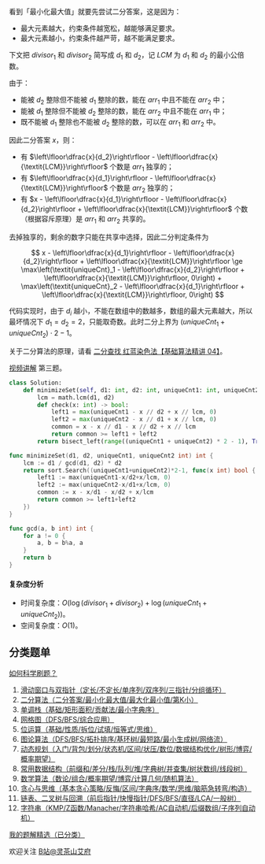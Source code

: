 看到「最小化最大值」就要先尝试二分答案，这是因为：

- 最大元素越大，约束条件越宽松，越能够满足要求。
- 最大元素越小，约束条件越严苛，越不能满足要求。

下文把 $\textit{divisor}_1$ 和 $\textit{divisor}_2$ 简写成 $d_1$ 和 $d_2$，记 $\textit{LCM}$ 为 $d_1$ 和 $d_2$ 的最小公倍数。

由于：

- 能被 $d_2$ 整除但不能被 $d_1$ 整除的数，能在 $\textit{arr}_1$ 中且不能在 $\textit{arr}_2$ 中；
- 能被 $d_1$ 整除但不能被 $d_2$ 整除的数，能在 $\textit{arr}_2$ 中且不能在 $\textit{arr}_1$ 中；
- 既不能被 $d_1$ 整除也不能被 $d_2$ 整除的数，可以在 $\textit{arr}_1$ 和 $\textit{arr}_2$ 中。

因此二分答案 $x$，则：

- 有 $\left\lfloor\dfrac{x}{d_2}\right\rfloor - \left\lfloor\dfrac{x}{\textit{LCM}}\right\rfloor$ 个数是 $\textit{arr}_1$ 独享的；
- 有 $\left\lfloor\dfrac{x}{d_1}\right\rfloor - \left\lfloor\dfrac{x}{\textit{LCM}}\right\rfloor$ 个数是 $\textit{arr}_2$ 独享的；
- 有 $x - \left\lfloor\dfrac{x}{d_1}\right\rfloor - \left\lfloor\dfrac{x}{d_2}\right\rfloor + \left\lfloor\dfrac{x}{\textit{LCM}}\right\rfloor$ 个数（根据容斥原理）是 $\textit{arr}_1$ 和 $\textit{arr}_2$ 共享的。

去掉独享的，剩余的数字只能在共享中选择，因此二分判定条件为

$$
x - \left\lfloor\dfrac{x}{d_1}\right\rfloor - \left\lfloor\dfrac{x}{d_2}\right\rfloor + \left\lfloor\dfrac{x}{\textit{LCM}}\right\rfloor \ge \max\left(\textit{uniqueCnt}_1 - \left\lfloor\dfrac{x}{d_2}\right\rfloor + \left\lfloor\dfrac{x}{\textit{LCM}}\right\rfloor, 0\right) + \max\left(\textit{uniqueCnt}_2 - \left\lfloor\dfrac{x}{d_1}\right\rfloor + \left\lfloor\dfrac{x}{\textit{LCM}}\right\rfloor, 0\right)
$$

代码实现时，由于 $d_i$ 越小，不能在数组中的数越多，数组的最大元素越大，所以最坏情况下 $d_1=d_2=2$，只能取奇数。此时二分上界为 $(\textit{uniqueCnt}_1 + \textit{uniqueCnt}_2)\cdot 2-1$。

关于二分算法的原理，请看 [二分查找 红蓝染色法【基础算法精讲 04】](https://www.bilibili.com/video/BV1AP41137w7/)。

[视频讲解](https://www.bilibili.com/video/BV1Dd4y1h72z/) 第三题。

```py [sol1-Python3]
class Solution:
    def minimizeSet(self, d1: int, d2: int, uniqueCnt1: int, uniqueCnt2: int) -> int:
        lcm = math.lcm(d1, d2)
        def check(x: int) -> bool:
            left1 = max(uniqueCnt1 - x // d2 + x // lcm, 0)
            left2 = max(uniqueCnt2 - x // d1 + x // lcm, 0)
            common = x - x // d1 - x // d2 + x // lcm
            return common >= left1 + left2
        return bisect_left(range((uniqueCnt1 + uniqueCnt2) * 2 - 1), True, key=check)
```

```go [sol1-Go]
func minimizeSet(d1, d2, uniqueCnt1, uniqueCnt2 int) int {
	lcm := d1 / gcd(d1, d2) * d2
	return sort.Search((uniqueCnt1+uniqueCnt2)*2-1, func(x int) bool {
		left1 := max(uniqueCnt1-x/d2+x/lcm, 0)
		left2 := max(uniqueCnt2-x/d1+x/lcm, 0)
		common := x - x/d1 - x/d2 + x/lcm
		return common >= left1+left2
	})
}

func gcd(a, b int) int {
	for a != 0 {
		a, b = b%a, a
	}
	return b
}
```

#### 复杂度分析

- 时间复杂度：$O(\log(\textit{divisor}_1+\textit{divisor}_2) + \log(\textit{uniqueCnt}_1+\textit{uniqueCnt}_2))$。
- 空间复杂度：$O(1)$。

## 分类题单

[如何科学刷题？](https://leetcode.cn/circle/discuss/RvFUtj/)

1. [滑动窗口与双指针（定长/不定长/单序列/双序列/三指针/分组循环）](https://leetcode.cn/circle/discuss/0viNMK/)
2. [二分算法（二分答案/最小化最大值/最大化最小值/第K小）](https://leetcode.cn/circle/discuss/SqopEo/)
3. [单调栈（基础/矩形面积/贡献法/最小字典序）](https://leetcode.cn/circle/discuss/9oZFK9/)
4. [网格图（DFS/BFS/综合应用）](https://leetcode.cn/circle/discuss/YiXPXW/)
5. [位运算（基础/性质/拆位/试填/恒等式/思维）](https://leetcode.cn/circle/discuss/dHn9Vk/)
6. [图论算法（DFS/BFS/拓扑排序/基环树/最短路/最小生成树/网络流）](https://leetcode.cn/circle/discuss/01LUak/)
7. [动态规划（入门/背包/划分/状态机/区间/状压/数位/数据结构优化/树形/博弈/概率期望）](https://leetcode.cn/circle/discuss/tXLS3i/)
8. [常用数据结构（前缀和/差分/栈/队列/堆/字典树/并查集/树状数组/线段树）](https://leetcode.cn/circle/discuss/mOr1u6/)
9. [数学算法（数论/组合/概率期望/博弈/计算几何/随机算法）](https://leetcode.cn/circle/discuss/IYT3ss/)
10. [贪心与思维（基本贪心策略/反悔/区间/字典序/数学/思维/脑筋急转弯/构造）](https://leetcode.cn/circle/discuss/g6KTKL/)
11. [链表、二叉树与回溯（前后指针/快慢指针/DFS/BFS/直径/LCA/一般树）](https://leetcode.cn/circle/discuss/K0n2gO/)
12. [字符串（KMP/Z函数/Manacher/字符串哈希/AC自动机/后缀数组/子序列自动机）](https://leetcode.cn/circle/discuss/SJFwQI/)

[我的题解精选（已分类）](https://github.com/EndlessCheng/codeforces-go/blob/master/leetcode/SOLUTIONS.md)

欢迎关注 [B站@灵茶山艾府](https://space.bilibili.com/206214)
